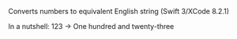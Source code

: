 Converts numbers to equivalent English string (Swift 3/XCode 8.2.1)

In a nutshell: 123 -> One hundred and twenty-three
